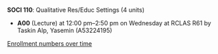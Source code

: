 **SOCI 110**: Qualitative Res/Educ Settings (4 units)

- **A00** (Lecture) at 12:00 pm–2:50 pm on Wednesday at RCLAS R61 by Taskin Alp, Yasemin (A53224195)

[Enrollment numbers over time](./SOCI110.tsv)
